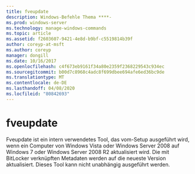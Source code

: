 ```yaml
---
title: fveupdate
description: Windows-Befehle Thema ****-
ms.prod: windows-server
ms.technology: manage-windows-commands
ms.topic: article
ms.assetid: f2603607-9421-4e8d-b9bf-c5519814b39f
author: coreyp-at-msft
ms.author: coreyp
manager: dongill
ms.date: 10/16/2017
ms.openlocfilehash: c4f673eb9161f34a80e2359f2368229543c934ec
ms.sourcegitcommit: b00d7c8968c4adc8f699dbee694afe6ed36bc9de
ms.translationtype: MT
ms.contentlocale: de-DE
ms.lasthandoff: 04/08/2020
ms.locfileid: "80842693"
---
```

# <a name="fveupdate"></a>fveupdate



Fveupdate ist ein intern verwendetes Tool, das vom-Setup ausgeführt wird, wenn ein Computer von Windows Vista oder Windows Server 2008 auf Windows 7 oder Windows Server 2008 R2 aktualisiert wird. Die mit BitLocker verknüpften Metadaten werden auf die neueste Version aktualisiert. Dieses Tool kann nicht unabhängig ausgeführt werden.